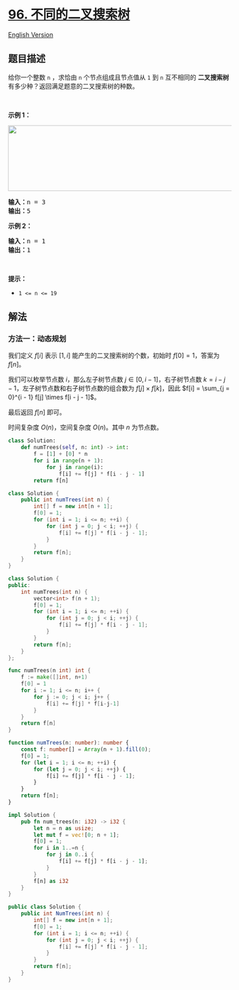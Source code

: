 # [96. 不同的二叉搜索树](https://leetcode.cn/problems/unique-binary-search-trees)

[English Version](/solution/0000-0099/0096.Unique%20Binary%20Search%20Trees/README_EN.md)

<!-- tags:树,二叉搜索树,数学,动态规划,二叉树 -->

<!-- difficulty:中等 -->

## 题目描述

<!-- 这里写题目描述 -->

<p>给你一个整数 <code>n</code> ，求恰由 <code>n</code> 个节点组成且节点值从 <code>1</code> 到 <code>n</code> 互不相同的 <strong>二叉搜索树</strong> 有多少种？返回满足题意的二叉搜索树的种数。</p>

<p> </p>

<p><strong>示例 1：</strong></p>
<img alt="" src="https://fastly.jsdelivr.net/gh/doocs/leetcode@main/solution/0000-0099/0096.Unique%20Binary%20Search%20Trees/images/uniquebstn3.jpg" style="width: 600px; height: 148px;" />
<pre>
<strong>输入：</strong>n = 3
<strong>输出：</strong>5
</pre>

<p><strong>示例 2：</strong></p>

<pre>
<strong>输入：</strong>n = 1
<strong>输出：</strong>1
</pre>

<p> </p>

<p><strong>提示：</strong></p>

<ul>
	<li><code>1 <= n <= 19</code></li>
</ul>

## 解法

### 方法一：动态规划

我们定义 $f[i]$ 表示 $[1, i]$ 能产生的二叉搜索树的个数，初始时 $f[0] = 1$，答案为 $f[n]$。

我们可以枚举节点数 $i$，那么左子树节点数 $j \in [0, i - 1]$，右子树节点数 $k = i - j - 1$，左子树节点数和右子树节点数的组合数为 $f[j] \times f[k]$，因此 $f[i] = \sum_{j = 0}^{i - 1} f[j] \times f[i - j - 1]$。

最后返回 $f[n]$ 即可。

时间复杂度 $O(n)$，空间复杂度 $O(n)$。其中 $n$ 为节点数。

<!-- tabs:start -->

```python
class Solution:
    def numTrees(self, n: int) -> int:
        f = [1] + [0] * n
        for i in range(n + 1):
            for j in range(i):
                f[i] += f[j] * f[i - j - 1]
        return f[n]
```

```java
class Solution {
    public int numTrees(int n) {
        int[] f = new int[n + 1];
        f[0] = 1;
        for (int i = 1; i <= n; ++i) {
            for (int j = 0; j < i; ++j) {
                f[i] += f[j] * f[i - j - 1];
            }
        }
        return f[n];
    }
}
```

```cpp
class Solution {
public:
    int numTrees(int n) {
        vector<int> f(n + 1);
        f[0] = 1;
        for (int i = 1; i <= n; ++i) {
            for (int j = 0; j < i; ++j) {
                f[i] += f[j] * f[i - j - 1];
            }
        }
        return f[n];
    }
};
```

```go
func numTrees(n int) int {
	f := make([]int, n+1)
	f[0] = 1
	for i := 1; i <= n; i++ {
		for j := 0; j < i; j++ {
			f[i] += f[j] * f[i-j-1]
		}
	}
	return f[n]
}
```

```ts
function numTrees(n: number): number {
    const f: number[] = Array(n + 1).fill(0);
    f[0] = 1;
    for (let i = 1; i <= n; ++i) {
        for (let j = 0; j < i; ++j) {
            f[i] += f[j] * f[i - j - 1];
        }
    }
    return f[n];
}
```

```rust
impl Solution {
    pub fn num_trees(n: i32) -> i32 {
        let n = n as usize;
        let mut f = vec![0; n + 1];
        f[0] = 1;
        for i in 1..=n {
            for j in 0..i {
                f[i] += f[j] * f[i - j - 1];
            }
        }
        f[n] as i32
    }
}
```

```cs
public class Solution {
    public int NumTrees(int n) {
        int[] f = new int[n + 1];
        f[0] = 1;
        for (int i = 1; i <= n; ++i) {
            for (int j = 0; j < i; ++j) {
                f[i] += f[j] * f[i - j - 1];
            }
        }
        return f[n];
    }
}
```

<!-- tabs:end -->

<!-- end -->
